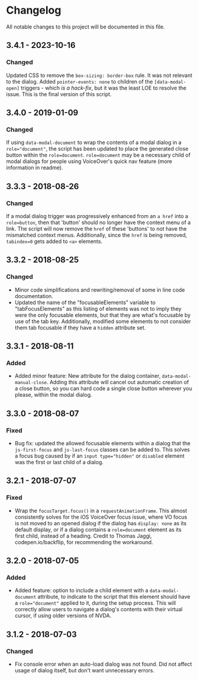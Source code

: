 # Changelog
All notable changes to this project will be documented in this file.

## 3.4.1 - 2023-10-16
### Changed
Updated CSS to remove the `box-sizing: border-box` rule. It was not relevant to the dialog.  Added `pointer-events: none` to children of the `[data-modal-open]` triggers - which _is a hack-fix_, but it was the least LOE to resolve the issue.  This is the final version of this script. 

## 3.4.0 - 2019-01-09
### Changed
If using `data-modal-document` to wrap the contents of a modal dialog in a `role="document"`, the script has been updated to place the generated close button within the `role=document`.  `role=document` may be a necessary child of modal dialogs for people using VoiceOver's quick nav feature (more information in readme).

## 3.3.3 - 2018-08-26
### Changed
If a modal dialog trigger was progressively enhanced from an `a href` into a `role=button`, then that 'button' should no longer have the context menu of a link.  The script will now remove the `href` of these 'buttons' to not have the mismatched context menus.  Additionally, since the `href` is being removed, `tabindex=0` gets added to `<a>` elements.

## 3.3.2 - 2018-08-25
### Changed
- Minor code simplifications and rewriting/removal of some in line code documentation. 
- Updated the name of the "focusableElements" variable to "tabFocusElements" as this listing of elements was not to imply they were the only focusable elements, but that they are what's focusable by use of the tab key.  Additionally, modified some elements to not consider them tab focusable if they have a `hidden` attribute set.

## 3.3.1 - 2018-08-11
### Added
- Added minor feature: New attribute for the dialog container, `data-modal-manual-close`. Adding this attribute will cancel out automatic creation of a close button, so you can hard code a single close button wherever you please, within the modal dialog.

## 3.3.0 - 2018-08-07
### Fixed
- Bug fix: updated the allowed focusable elements within a dialog that the `js-first-focus` and `js-last-focus` classes can be added to.  This solves a focus bug caused by if an `input type="hidden"` or `disabled` element was the first or last child of a dialog.

## 3.2.1 - 2018-07-07
### Fixed
- Wrap the `focusTarget.focus()` in a `requestAnimationFrame`. This almost consistently solves for the iOS VoiceOver focus issue, where VO focus is not moved to an opened dialog if the dialog has `display: none` as its default display, or if a dialog contains a `role=document` element as its first child, instead of a heading. Credit to Thomas Jaggi, codepen.io/backflip, for recommending the workaround.
  
## 3.2.0 - 2018-07-05
### Added
- Added feature: option to include a child element with a `data-modal-document` attribute, to indicate to the script that this element should have a `role="document"` applied to it, during the setup process. This will correctly allow users to navigate a dialog's contents with their virtual cursor, if using older versions of NVDA.

## 3.1.2 - 2018-07-03
### Changed
- Fix console error when an auto-load dialog was not found. Did not affect usage of dialog itself, but don't want unnecessary errors.
